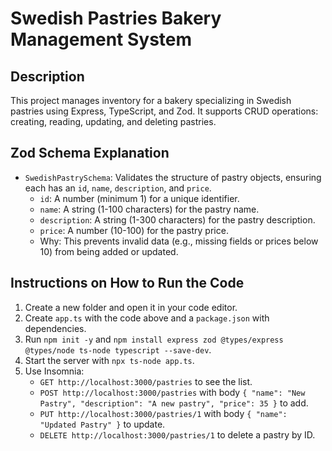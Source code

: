 # Swedish Pastries Bakery Management System

## Description
This project manages inventory for a bakery specializing in Swedish pastries using Express, TypeScript, and Zod. It supports CRUD operations: creating, reading, updating, and deleting pastries.

## Zod Schema Explanation
- `SwedishPastrySchema`: Validates the structure of pastry objects, ensuring each has an `id`, `name`, `description`, and `price`.
  - `id`: A number (minimum 1) for a unique identifier.
  - `name`: A string (1-100 characters) for the pastry name.
  - `description`: A string (1-300 characters) for the pastry description.
  - `price`: A number (10-100) for the pastry price.
  - Why: This prevents invalid data (e.g., missing fields or prices below 10) from being added or updated.

## Instructions on How to Run the Code
1. Create a new folder and open it in your code editor.
2. Create `app.ts` with the code above and a `package.json` with dependencies.
3. Run `npm init -y` and `npm install express zod @types/express @types/node ts-node typescript --save-dev`.
4. Start the server with `npx ts-node app.ts`.
5. Use Insomnia:
   - `GET http://localhost:3000/pastries` to see the list.
   - `POST http://localhost:3000/pastries` with body `{ "name": "New Pastry", "description": "A new pastry", "price": 35 }` to add.
   - `PUT http://localhost:3000/pastries/1` with body `{ "name": "Updated Pastry" }` to update.
   - `DELETE http://localhost:3000/pastries/1` to delete a pastry by ID.